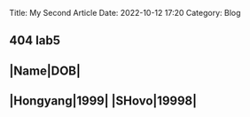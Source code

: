 Title: My Second Article
Date: 2022-10-12 17:20
Category: Blog

404 lab5
------------------
|Name|DOB|
----------------
|Hongyang|1999|
|SHovo|19998|
------------------